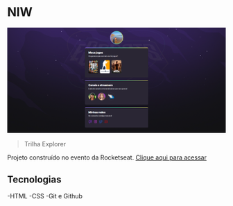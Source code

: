 # NlW 

![preview](./.github/preview.png)

>Trilha Explorer

Projeto construído no evento da Rocketseat.
 [Clique aqui para acessar](https://felipeenoronha.github.io/nlw)


## Tecnologias

-HTML
-CSS
-Git e Github